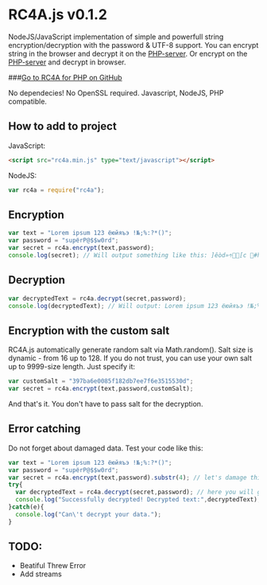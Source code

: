 # RC4A.js v0.1.2
NodeJS/JavaScript implementation of simple and powerfull string encryption/decryption with the password & UTF-8 support.
You can encrypt string in the browser and decrypt it on the [PHP-server](https://github.com/iLeonidze/RC4A.php). Or encrypt on the [PHP-server](https://github.com/iLeonidze/RC4A.php) and decrypt in browser.

###[Go to RC4A for PHP on GitHub](https://github.com/iLeonidze/RC4A.php)

No dependecies! No OpenSSL required. Javascript, NodeJS, PHP compatible.

## How to add to project
JavaScript:
```html
<script src="rc4a.min.js" type="text/javascript"></script>
```
NodeJS:
```js
var rc4a = require("rc4a");
```

## Encryption
```js
var text = "Lorem ipsum 123 ёюйяъэ !№;%:?*()";
var password = "supёrP@$$w0rd";
var secret = rc4a.encrypt(text,password);
console.log(secret); // Will output something like this: ]êòd»÷[c #hümZºí¤xì/S-ѲѩҴӷдӂp±⅁ÑD_»¼ú{
```

## Decryption
```js
var decryptedText = rc4a.decrypt(secret,password);
console.log(decryptedText); // Will output: Lorem ipsum 123 ёюйяъэ !№;%:?*()
```

## Encryption with the custom salt
RC4A.js automatically generate random salt via Math.random(). Salt size is dynamic - from 16 up to 128. If you do not trust, you can use your own salt up to 9999-size length. Just specify it: 
```js
var customSalt = "397ba6e0085f182db7ee7f6e3515530d";
var secret = rc4a.encrypt(text,password,customSalt);
```
And that's it. You don't have to pass salt for the decryption.

## Error catching
Do not forget about damaged data. Test your code like this:
```js
var text = "Lorem ipsum 123 ёюйяъэ !№;%:?*()";
var password = "supёrP@$$w0rd";
var secret = rc4a.encrypt(text,password).substr(4); // let's damage this encrypted content
try{
  var decryptedText = rc4a.decrypt(secret,password); // here you will get an error
  console.log("Successfully decrypted! Decrypted text:",decryptedText);
}catch(e){
  console.log("Can\'t decrypt your data.");
}
```

## TODO:
- Beatiful Threw Error
- Add streams
